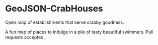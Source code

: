 # GeoJSON-CrabHouses

Open map of establishments that serve crabby goodness.

A fun map of places to indulge in a pile of tasty beautiful swimmers. Pull requests accepted.
